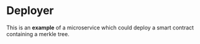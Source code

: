 # Deployer
This is an **example** of a microservice which could deploy a smart contract containing a merkle tree.
